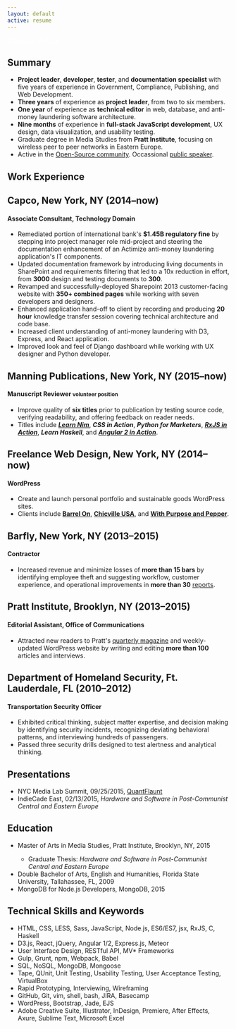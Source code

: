 ```yaml
---
layout: default
active: resume
---
```

<div class="page-section short" id="resume" name="resume">
    <div class="container">
        <div class="row projects">
            <div class="col-md-12 col-lg-12">
                <section class="summary">
                    <a style="color:white" href="/resumes/james_anaipakos_cv.pdf" role="button" class="link btn btn-default" title="Download Full CV" target="_blank">Download Full CV</a>
                </section>
            </div>
        </div>
        <div class="row projects">
            <div class="col-md-12 col-lg-12">
<section class="summary">
    <h1>Summary</h1>
    <ul>
    <li><strong>Project leader</strong>, <strong>developer</strong>, <strong>tester</strong>, and <strong>documentation specialist</strong> with five years of experience in Government, Compliance, Publishing, and Web Development.</li>
    <li><strong>Three years</strong> of experience as <strong>project leader</strong>, from two to six members.</li>
    <li><strong>One year</strong> of experience as <strong>technical editor</strong> in web, database, and anti-money laundering software architecture.</li>
    <li><strong>Nine months</strong> of experience in <strong>full-stack JavaScript development</strong>, UX design, data visualization, and usability testing.</li>
    <li>Graduate degree in Media Studies from <strong>Pratt Institute</strong>, focusing on wireless peer to peer networks in Eastern Europe.</li>
    <li>Active in the <a class="link"  href='https://jamesanaipakos.com/projects'>Open-Source community</a>. Occassional <a class="link"  href='http://sched.co/2AhK'>public speaker</a>.</li>
    </ul>
</section>
<section class="experience">
    <h1>Work Experience</h1>
<h2>Capco, New York, NY (2014–now)</h2>
<h4>Associate Consultant, Technology Domain</h4>
    <ul>
        <li>Remediated portion of international bank's <strong>$1.45B regulatory fine</strong> by stepping into project manager role mid-project and steering the documentation enhancement of an Actimize anti-money laundering application's IT components.</li>
        <li>Updated documentation framework by introducing living documents in SharePoint and requirements filtering that led to a 10x reduction in effort, from <strong>3000</strong> design and testing documents to <strong>300</strong>.</li>
        <li>Revamped and successfully-deployed Sharepoint 2013 customer-facing website with <strong>350+ combined pages</strong> while working with seven developers and designers.</li>
        <li>Enhanced application hand-off to client by recording and producing <strong>20 hour</strong> knowledge transfer session covering technical architecture and code base.</li>
        <li>Increased client understanding of anti-money laundering with D3, Express, and React application.</li>
        <li>Improved look and feel of Django dashboard while working with UX designer and Python developer.</li>
    </ul>
<h2>Manning Publications, New York, NY (2015–now)</h2>
<h4>Manuscript Reviewer <small>volunteer position</small></h4>
    <ul>
        <li>Improve quality of <strong>six titles</strong> prior to publication by testing source code, verifying readability, and offering feedback on reader needs.</li>
        <li>Titles include <em><strong><a class="link"  href='https://www.manning.com/books/nim-in-action'>Learn Nim</a></strong></em>, <em><strong>CSS in Action</strong></em>,  <em><strong>Python for Marketers</strong></em>, <em><strong><a class="link"  href='https://www.manning.com/books/rxjs-in-action'>RxJS in Action</a></strong></em>, <em><strong>Learn Haskell</strong></em>, and <em><strong><a class="link"  href='https://www.manning.com/books/angular-2-in-action'>Angular 2 in Action</a></strong></em>.</li>
    </ul>
<h2>Freelance Web Design, New York, NY (2014–now)</h2>
<h4>WordPress</h4>
    <ul>
        <li>Create and launch personal portfolio and sustainable goods WordPress sites.</li>
        <li>Clients include <strong><a class="link"  href='http://barrelon.com/'>Barrel On</a></strong>, <strong><a class="link"  href='http://chicvilleusa.com/'>Chicville USA</a></strong>, and <strong><a class="link"  href='http://withpurposeandpepper.com/'>With Purpose and Pepper</a></strong>.</li>
    </ul>
    <h2>Barfly, New York, NY (2013–2015)</h2>
<h4>Contractor</h4>
    <ul>
          <li>Increased revenue and minimize losses of <strong>more than 15 bars</strong> by identifying employee theft and suggesting workflow, customer experience, and operational improvements in <strong>more than 30</strong> <a class="link"  href='http://www.barflysms.com/'>reports</a>. </li>
    </ul>
<h2>Pratt Institute, Brooklyn, NY (2013–2015)</h2>
<h4>Editorial Assistant, Office of Communications</h4>
    <ul>
        <li>Attracted new readers to Pratt's <a class="link"  href='https://www.pratt.edu/partnerships-and-giving/publications/prattfolio/'>quarterly magazine</a> and weekly-updated WordPress website by writing and editing <strong>more than 100</strong> articles and interviews.</li>
    </ul>
<h2>Department of Homeland Security, Ft. Lauderdale, FL (2010–2012)</h2>
<h4>Transportation Security Officer</h4>
    <ul>
        <li>Exhibited critical thinking, subject matter expertise, and decision making by identifying security incidents, recognizing deviating behavioral patterns, and interviewing hundreds of  passengers.</li>
        <li>Passed three security drills designed to test alertness and analytical thinking.</li>
    </ul>
</section>
<section class="presentations">
<h1>Presentations</h1>
    <ul>
        <li>NYC Media Lab Summit, 09/25/2015, <a class="link"  href='https://jamesanaipakos.com/quantflaunt'>QuantFlaunt</a></li>
        <li>IndieCade East, 02/13/2015, <em>Hardware and Software in Post-Communist Central and Eastern Europe</em></li>
        </ul>
    </section>
    <section class="education">
<h1>Education</h1>
    <ul>
        <li>Master of Arts in Media Studies, Pratt Institute, Brooklyn, NY, 2015</li>
        <ul><li>Graduate Thesis: <em>Hardware and Software in Post-Communist Central and Eastern Europe</em></li></ul>
        <li>Double Bachelor of Arts, English and Humanities, Florida State University, Tallahassee, FL, 2009</li>
        <li>MongoDB for Node.js Developers, MongoDB, 2015</li>
    </ul>
</section>
<section class="skills">
<h1>Technical Skills and Keywords</h1>
    <ul>
        <li>HTML, CSS, LESS, Sass, JavaScript, Node.js, ES6/ES7, jsx, RxJS, C, Haskell</li>
        <li>D3.js, React, jQuery, Angular 1/2, Express.js, Meteor</li>
        <li>User Interface Design, RESTful API, MV* Frameworks</li>
        <li>Gulp, Grunt, npm, Webpack, Babel</li>
        <li>SQL, NoSQL, MongoDB, Mongoose</li>
        <li>Tape, QUnit, Unit Testing, Usability Testing, User Acceptance Testing, VirtualBox</li>
        <li>Rapid Prototyping, Interviewing, Wireframing</li>
        <li>GitHub, Git, vim, shell, bash, JIRA, Basecamp</li>
        <li>WordPress, Bootstrap, Jade, EJS</li>
        <li>Adobe Creative Suite, Illustrator, InDesign, Premiere, After Effects, Axure, Sublime Text, Microsoft Excel</li>
    </ul>
</section>
</div>
</div>
</div>
</div>
